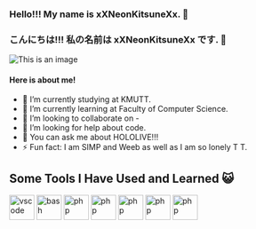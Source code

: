 ### Hello!!! My name is xXNeonKitsuneXx. 👋
### こんにちは!!! 私の名前は xXNeonKitsuneXx です. 👋
![This is an image](https://i.pinimg.com/originals/d9/31/ed/d931ed452892ff82b978d225c10cf628.gif)
#### Here is about me!
- 🔭 I’m currently studying at KMUTT.
- 🌱 I’m currently learning at Faculty of Computer Science.
- 👯 I’m looking to collaborate on -
- 🤔 I’m looking for help about code.
- 💬 You can ask me about HOLOLIVE!!!
- ⚡ Fun fact: I am SIMP and Weeb as well as I am so lonely T T.

## Some Tools I Have Used and Learned 😺

<p align="left">
<img src="https://cdn.jsdelivr.net/gh/devicons/devicon/icons/vscode/vscode-original.svg" alt="vscode" width="45" height="45"/>
<img src="https://user-images.githubusercontent.com/117361006/210522816-778ca9e5-d7f0-4da0-b403-a25fb50b1acf.png" alt="bash" width="45" height="45"/>
<img src="https://user-images.githubusercontent.com/117361006/210522481-c40e0ec0-9295-40ee-b973-90ae58ac13ed.png" alt="php" width="45" height="45"/>
<img src="https://user-images.githubusercontent.com/117361006/210524375-98503965-b439-449e-a70b-59c8f900889d.png" alt="php" width="45" height="45"/>
<img src="https://user-images.githubusercontent.com/117361006/210523772-1dc6ffc1-bfad-47ee-ab65-c4b9105851f1.png" alt="php" width="45" height="45"/>
<img src="https://user-images.githubusercontent.com/117361006/210523868-c41091f3-15a0-4e30-b29b-342cdb72ad7c.png" alt="php" width="45" height="45"/>
<img src="https://user-images.githubusercontent.com/117361006/210523988-e9630ef1-4db9-4680-8b25-38a28a9d36de.png" alt="php" width="45" height="45"/>
</p>


<!--
**xXNeonKitsuneXx/xXNeonKitsuneXx** is a ✨ _special_ ✨ repository because its `README.md` (this file) appears on your GitHub profile.

Here are some ideas to get you started:

- 🔭 I’m currently working on ...
- 🌱 I’m currently learning ...
- 👯 I’m looking to collaborate on ...
- 🤔 I’m looking for help with ...
- 💬 Ask me about ...
- 📫 How to reach me: ...
- 😄 Pronouns: ...
- ⚡ Fun fact: ...
-->

